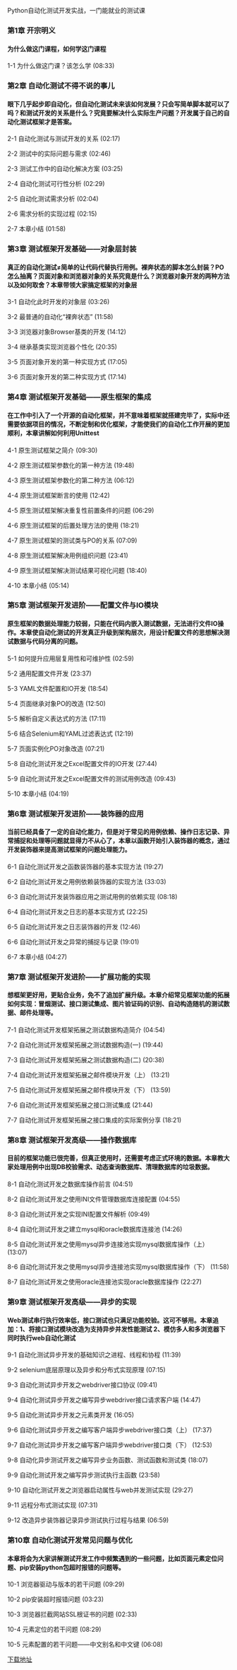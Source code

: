 Python自动化测试开发实战，一门能就业的测试课
### 第1章 开宗明义 

#### 为什么做这门课程，如何学这门课程
1-1 为什么做这门课？该怎么学 (08:33)


### 第2章 自动化测试不得不说的事儿 

#### 眼下几乎起步即自动化，但自动化测试未来该如何发展？只会写简单脚本就可以了吗？和测试开发的关系是什么？究竟要解决什么实际生产问题？开发属于自己的自动化测试框架才是答案。
2-1 自动化测试与测试开发的关系 (02:17)

2-2 测试中的实际问题与需求 (02:46)

2-3 测试工作中的自动化解决方案 (03:25)

2-4 自动化测试可行性分析 (02:29)

2-5 自动化测试需求分析 (02:04)

2-6 需求分析的实现过程 (02:15)

2-7 本章小结 (01:58)


### 第3章 测试框架开发基础——对象层封装 

#### 真正的自动化测试≠简单的让代码代替执行用例。裸奔状态的脚本怎么封装？PO怎么抽离？页面对象和浏览器对象的关系究竟是什么？浏览器对象开发的两种方法以及如何取舍？本章带领大家搞定框架的对象层
3-1 自动化此时开发的对象层 (03:26)

3-2 最普通的自动化“裸奔状态” (11:58)

3-3 浏览器对象Browser基类的开发 (14:12)

3-4 继承基类实现浏览器个性化 (20:35)

3-5 页面对象开发的第一种实现方式 (17:05)

3-6 页面对象开发的第二种实现方式 (17:14)


### 第4章 测试框架开发基础——原生框架的集成

#### 在工作中引入了一个开源的自动化框架，并不意味着框架就搭建完毕了，实际中还需要依据项目的情况，不断定制和优化框架，才能使我们的自动化工作开展的更加顺利，本章讲解如何利用Unittest
4-1 原生测试框架之简介 (09:30)

4-2 原生测试框架参数化的第一种方法 (19:48)

4-3 原生测试框架参数化的第二种方法 (06:12)

4-4 原生测试框架断言的使用 (12:42)

4-5 原生测试框架解决重复性前置条件的问题 (06:29)

4-6 原生测试框架的后置处理方法的使用 (18:21)

4-7 原生测试框架的测试类与PO的关系 (07:09)

4-8 原生测试框架解决用例组织问题 (23:41)

4-9 原生测试框架解决测试结果可视化问题 (18:40)

4-10 本章小结 (05:14)


### 第5章 测试框架开发进阶——配置文件与IO模块

#### 原生框架的数据处理能力较弱，只能在代码内嵌入测试数据，无法进行文件IO操作。本章使自动化测试的开发真正升级到架构层次，用设计配置文件的思想解决测试数据与代码分离的问题。
5-1 如何提升应用层复用性和可维护性 (02:59)

5-2 通用配置文件开发 (23:37)

5-3 YAML文件配置和IO开发 (18:54)

5-4 页面继承对象PO的改造 (12:50)

5-5 解析自定义表达式的方法 (17:11)

5-6 结合Selenium和YAML过滤表达式 (12:19)

5-7 页面实例化PO对象改造 (07:21)

5-8 自动化测试开发之Excel配置文件的IO开发 (27:44)

5-9 自动化测试开发之Excel配置文件的测试用例改造 (09:43)

5-10 本章小结 (04:19)


### 第6章 测试框架开发进阶——装饰器的应用

#### 当前已经具备了一定的自动化能力，但是对于常见的用例依赖、操作日志记录、异常捕捉和处理等问题就显得力不从心了，本章以函数开始引入装饰器的概念，通过开发装饰器来提高测试框架的问题处理能力。
6-1 自动化测试开发之函数装饰器的基本实现方法 (19:27)

6-2 自动化测试开发之用例依赖装饰器的实现方法 (33:03)

6-3 自动化测试开发装饰器应用之测试用例的依赖实现 (08:18)

6-4 自动化测试开发之日志的基本实现方式 (22:25)

6-5 自动化测试开发之日志装饰器的开发 (12:46)

6-6 自动化测试开发之异常的捕捉与记录 (19:01)

6-7 本章小结 (04:27)


### 第7章 测试框架开发进阶——扩展功能的实现

#### 想框架更好用，更贴合业务，免不了追加扩展升级。本章介绍常见框架功能的拓展如何实现：冒烟测试、接口测试集成、图片验证码的识别、自动构造随机的测试数据、邮件处理等。
7-1 自动化测试开发框架拓展之测试数据构造简介 (04:54)

7-2 自动化测试开发框架拓展之测试数据构造(一) (19:44)

7-3 自动化测试开发框架拓展之测试数据构造(二) (20:38)

7-4 自动化测试开发框架拓展之邮件模块开发（上） (13:21)

7-5 自动化测试开发框架拓展之邮件模块开发（下） (13:59)

7-6 自动化测试开发框架拓展之接口测试集成 (21:44)

7-7 自动化测试开发框架拓展之接口集成的实际案例分享 (18:21)


### 第8章 测试框架开发高级——操作数据库

#### 目前的框架功能已很完善，但真正使用时，还需要考虑正式环境的数据。本章教大家处理用例中出现DB校验需求、动态查询数据库、清理数据库的垃圾数据。
8-1 自动化测试开发之数据库操作前言 (04:51)

8-2 自动化测试开发之使用INI文件管理数据库连接配置 (04:55)

8-3 自动化测试开发之实现INI配置文件解析 (09:49)

8-4 自动化测试开发之建立mysql和oracle数据库连接池 (14:26)

8-5 自动化测试开发之使用mysql异步连接池实现mysql数据库操作（上） (13:07)

8-6 自动化测试开发之使用mysql异步连接池实现mysql数据库操作（下） (11:58)

8-7 自动化测试开发之使用oracle连接池实现oracle数据库操作 (22:27)


### 第9章 测试框架开发高级——异步的实现

#### Web测试串行执行效率低，接口测试也只满足功能校验。这可不够用。本章追加：1、将接口测试模块改造为支持异步并发性能测试 2、模仿多人和多浏览器下同时执行web自动化测试
9-1 自动化测试异步开发的基础知识之进程、线程和协程 (11:39)

9-2 selenium底层原理以及异步和分布式实现原理 (07:15)

9-3 自动化测试异步开发之webdriver接口协议 (09:41)

9-4 自动化测试异步开发之编写异步webdriver接口请求客户端 (14:47)

9-5 自动化测试异步开发之元素类开发 (16:05)

9-6 自动化测试异步开发之编写客户端异步webdriver接口类（上） (17:37)

9-7 自动化测试异步开发之编写客户端异步webdriver接口类（下） (12:53)

9-8 自动化异步测试开发之编写异步业务函数、测试函数和测试类 (18:07)

9-9 自动化测试开发之编写异步测试执行主函数 (23:58)

9-10 自动化测试开发之浏览器启动属性与web并发测试实现 (29:27)

9-11 远程分布式测试实现 (07:31)

9-12 改造异步装饰器记录异步测试执行过程与结果 (06:59)


### 第10章 自动化测试开发常见问题与优化

#### 本章将会为大家讲解测试开发工作中频繁遇到的一些问题，比如页面元素定位问题、pip安装python包超时报错的问题等。
10-1 浏览器驱动与版本的若干问题 (09:29)

10-2 pip安装超时报错问题 (03:23)

10-3 浏览器拦截网站SSL根证书的问题 (02:33)

10-4 元素定位的若干问题 (08:29)

10-5 元素配置的若干问题——中文别名和中文键 (06:08)


[下载地址](https://51xueit.vip "下载地址")
